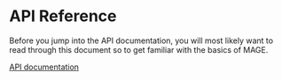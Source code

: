 # API Reference

Before you jump into the API documentation, you will most likely want
to read through this document so to get familiar with the basics of MAGE.

[API documentation](./api.html)